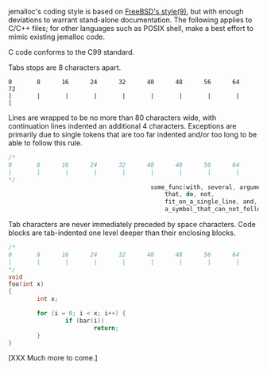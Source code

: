 jemalloc's coding style is based on [FreeBSD's style(9)](https://www.freebsd.org/cgi/man.cgi?query=style&sektion=9), but with enough deviations to warrant stand-alone documentation.  The following applies to C/C++ files; for other languages such as POSIX shell, make a best effort to mimic existing jemalloc code.

C code conforms to the C99 standard.

Tabs stops are 8 characters apart.
```
0       8      16      24      32      40      48      56      64      72
|       |       |       |       |       |       |       |       |       |
```

Lines are wrapped to be no more than 80 characters wide, with continuation lines indented an additional 4 characters.  Exceptions are primarily due to single tokens that are too far indented and/or too long to be able to follow this rule.
```C
/*
0       8      16      24      32      40      48      56      64      72      80
|       |       |       |       |       |       |       |       |       |       X
*/
                                        some_func(with, several, arguments,
                                            that, do, not,
                                            fit_on_a_single_line, and,
                                            a_symbol_that_can_not_follow_the_rule);                                                 
```

Tab characters are never immediately preceded by space characters.  Code blocks are tab-indented one level deeper than their enclosing blocks.
```C
/*
0       8      16      24      32      40      48      56      64      72      80
|       |       |       |       |       |       |       |       |       |       X
*/
void
foo(int x)
{
        int x;

        for (i = 0; i < x; i++) {
                if (bar(i))
                        return;
        }    
}
```

[XXX Much more to come.]